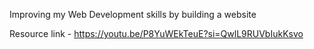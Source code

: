 Improving my Web Development skills by building a website

Resource link - 
https://youtu.be/P8YuWEkTeuE?si=QwlL9RUVbIukKsvo
